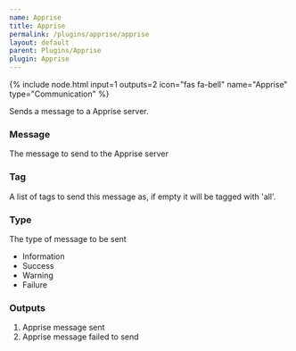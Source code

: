 ```yaml
---
name: Apprise
title: Apprise
permalink: /plugins/apprise/apprise
layout: default
parent: Plugins/Apprise
plugin: Apprise
---
```


{% include node.html input=1 outputs=2 icon="fas fa-bell" name="Apprise" type="Communication" %}

Sends a message to a Apprise server.

### Message
The message to send to the Apprise server

### Tag
A list of tags to send this message as, if empty it will be tagged with 'all'.

### Type
The type of message to be sent
- Information
- Success
- Warning
- Failure

### Outputs
1. Apprise message sent
2. Apprise message failed to send